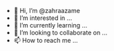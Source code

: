 - 👋 Hi, I’m @zahraazame
- 👀 I’m interested in ...
- 🌱 I’m currently learning ...
- 💞️ I’m looking to collaborate on ...
- 📫 How to reach me ...

<!---
zahraazame/zahraazame is a ✨ special ✨ repository because its `README.md` (this file) appears on your GitHub profile.
You can click the Preview link to take a look at your changes.
--->

